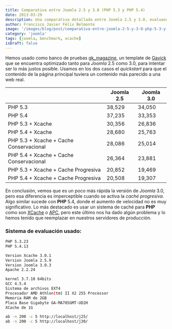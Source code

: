 ```yaml
---
title: Comparativa entre Joomla 2.5 y 3.0 (PHP 5.3 y PHP 5.4)
date: 2013-03-29
description: Una comparativa detallada entre Joomla 2.5 y 3.0, evaluando su rendimiento con diferentes versiones de PHP y sistemas de caché como XCache.
author: Francisco Javier Félix Belmonte
image: '/images/blog/post/comparativa-entre-joomla-2-5-y-3-0-php-5-3-y-php-5-4.webp'
category: 'joomla'
tags: [joomla, benchmark, xcache]
isDraft: false
---
```


Hemos usado como banco de pruebas [gk_magazine](https://www.gavick.com/joomla-templates/magazine,111.html), un template de [Gavick](https://www.gavick.com) que se encuentra optimizado tanto para *Joomla* 2.5 como 3.0, para intentar ser lo más justos posible. Usamos en los dos casos el *quickstart* para que el contenido de la página principal tuviera un contenido más parecido a una web real.

|           | Joomla 2.5 | Joomla 3.0 |
|-----------|------------|------------|
| PHP 5.3   | 38,529     | 34,050     |
| PHP 5.4   | 37,235     | 33,353     |
| PHP 5.3 + Xcache | 30,356 | 26,836     |
| PHP 5.4 + Xcache | 28,680 | 25,763     |
| PHP 5.3 + Xcache + Cache Conservacional | 28,086 | 25,014     |
| PHP 5.4 + Xcache + Cache Conservacional | 26,364 | 23,881     |
| PHP 5.3 + Xcache + Cache Progresiva | 20,852 | 19,469     |
| PHP 5.4 + Xcache + Cache Progresiva | 20,508 | 19,307     |

En conclusión, vemos que es un poco más rápida la versión de *Joomla* 3.0, pero esa diferencia es imperceptible cuando se activa la *caché progresiva*. Algo similar sucede con **PHP** 5.4, donde el aumento de velocidad no es muy significativo. Lo más destacado es usar un sistema de caché para **PHP** como son [XCache](http://xcache.lighttpd.net/) o [APC](http://pecl.php.net/package/APC), pero este último nos ha dado algún problema y lo hemos tenido que reemplazar en nuestros servidores de producción.

### Sistema de evaluación usado:

```bash
PHP 5.3.23
PHP 5.4.13
```

```bash
Version Xcache 3.0.1
Version Joomla 2.5.9
Version Joomla 3.0.3
Apache 2.2.24
```

```bash
kernel 3.7.10 64bits
GCC 4.5.4
Sistema de archivos EXT4
Procesador AMD Athlon(tm) II X2 255 Processor
Memoria RAM de 2GB
Placa Base Gigabyte GA-MA785GMT-UD2H
XCache de 1G
```

```bash
ab -n 200 -c 5 http://localhost/j25/
ab -n 200 -c 5 http://localhost/j30/
```